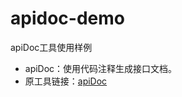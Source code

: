 # apidoc-demo
apiDoc工具使用样例

- apiDoc：使用代码注释生成接口文档。
- 原工具链接：[apiDoc](http://apidocjs.com/#getting-started)